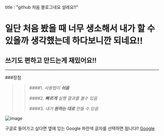 
title : "github 처음 블로그네요 설레요!!"

일단 처음 봤을 때 너무 생소해서 내가 할 수 있을까 생각했는데 하다보니깐 되네요!!
=============================================================
쓰기도 편하고 만드는게 재밌어요!!
--------------------------
***

###장점
> >####1. _사용법이 **쉬움**_
> >
> >####2. _**빠르게** 실행 결과를 볼수 있음_
> >
> >####3. _내가 **원하는 대로** 만들 수 있음_


![image]((https://user-images.githubusercontent.com/103317212/165551316-2411e368-6ac5-4ab7-921f-37be1b157699.png)
)

구글로 들어가고 싶다면 옆에 있는 Google 파란색 글자를 선택하면 됩니다!!
[Google](https://google.com)



